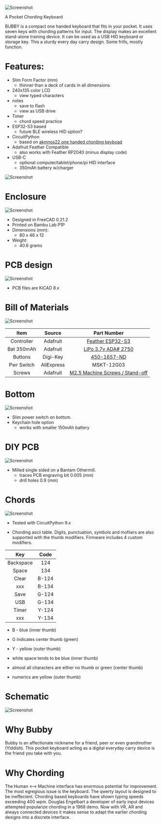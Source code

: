 ![Screenshot](pics/front.jpeg)

A Pocket Chording Keyboard

BUBBY is a compact one handed keyboard that fits in your pocket. It uses seven keys with chording patterns for input. The display makes an excellent stand-alone training device. It can be used as a USB HID keyboard or storage key. This a sturdy every day carry design. Some frills, mostly function.

Features:
===

* Slim Form Factor (mm)
    * thinner than a deck of cards in all dimensions
* 240x135 color LCD
    * view typed characters 
* notes
    * save to flash
    * view as USB drive
* Timer
    * chord speed practice
* ESP32-S3 based
    * future BLE wireless HID option?
* CircuitPython 
    * based on [akmnos22 one handed chording keyboad](https://www.instructables.com/One-Handed-Chording-Keyboard/)
* Adafruit Feather Compatible
    * also works with Feather RP2040 (minus display code)
* USB-C 
    * optional computer/tablet/phone/pi HID interface
    * 350mAh battery w/charger

![Screenshot](pics/hands-on.jpeg)


Enclosure
===

![Screenshot](pics/freecad.jpeg)

* Designed in FreeCAD 0.21.2
* Printed on Bambu Lab P1P
* Dimensions (mm):
    * 80 x 46 x 12 
* Weight:
    * 40.6 grams


PCB design
===

![Screenshot](pics/kicad-pcb.jpeg)

* PCB files are KiCAD 8.x


Bill of Materials
===

![Screenshot](pics/open.jpeg)

| Item       | Source     | Part Number        |
|:----------:|:----------:|:------------------:|
| Controller | Adafruit   | [Feather ESP32-S3](https://www.adafruit.com/product/5483) |
| Bat 350mAh | Adafruit   | [LiPo 3.7v ADA# 2750](https://www.adafruit.com/product/2750) |
| Buttons    | Digi-Key   | [450-1657-ND](450-1657-ND) |
| Pwr Switch | AliExpress | MSKT-12G03 |
| Screws     | Adafruit   | [M2.5 Machine Screws / Stand-off](https://www.adafruit.com/product/3299) |


Bottom
====

![Screenshot](pics/bottom.jpeg)

* Slim power switch on bottom.
* Keychain hole option
    * works with smaller 150mAh battery


DIY PCB
===

![Screenshot](pics/milled-pcb.jpeg)

* Milled single sided on a Bantam Othermill.
    * traces PCB engraving bit 0.005 (mm)
    * drill holes 0.9 (mm)


Chords
===

![Screenshot](pics/chords.jpeg)

* Tested with CircuitPython 9.x

* Chording ascii table. Digits, punctuation, symbols and mofiiers are also supported with the thumb modifiers. Firmware includes 4 custom modifiers.

| Key       | Code    |
|:---------:|:-------:|
| Backspace | 124     |
| Space     | 134     |
| Clear     | B-124   |
| xxx       | B-134   |
| Save      | G-124   |
| USB       | G-134   |
| Timer     | Y-124   |
| xxx       | Y-134   |

* B - blue (inner thumb)
* G indicates center thumb (green)
* Y - yellow (outer thumb)

* white space tends to be blue (inner thumb)
* almost all characters are either no thumb or green (center thumb)
* numerics are yellow (outer thumb)

  
Schematic
===

![Screenshot](pics/sch.jpeg)


Why Bubby
===

Bubby is an affectionate nickname for a friend, peer or even grandmother (Yiddish). This pocket keyboard acting as a digital everyday carry device is the friend you take with you.


Why Chording
===

The Human <--> Machine interface has enormous potential for improvement. The most egregious issue is the keyboard. The qwerty layout is designed to be ineffecient. Chording based keyboards have shown typing speeds exceeding 400 wpm. Douglas Engelbart a developer of early input devices attempted popularize chording in a 1968 demo. Now with VR, AR and always connected devices it makes sense to adapt the earlier chording designs into a discrete interface. 
